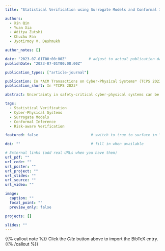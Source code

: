 ```yaml
---
title: "Statistical Verification using Surrogate Models and Conformal Inference and a Comparison with Risk-aware Verification"

authors:
  - Xin Qin
  - Yuan Xia
  - Aditya Zutshi
  - Chuchu Fan
  - Jyotirmoy V. Deshmukh

author_notes: []

date: "2023-07-01T00:00:00Z"          # adjust to actual publication date if known
publishDate: "2023-07-01T00:00:00Z"

publication_types: ["article-journal"]

publication: In *ACM Transactions on Cyber-Physical Systems* (TCPS 2023)
publication_short: In *TCPS 2023*

abstract: Uncertainty in safety-critical cyber-physical systems can be modeled using a finite number of parameters or parameterized input signals. Given a system specification in Signal Temporal Logic (STL), we would like to verify that for all (infinite) values of the model parameters/input signals, the system satisfies its specification. Unfortunately, this problem is undecidable in general. Statistical model checking (SMC) offers a solution by providing guarantees on the correctness of CPS models by statistically reasoning on model simulations. We propose a new approach for statistical verification of CPS models for user-provided distribution on the model parameters. Our technique uses model simulations to learn surrogate models, and uses conformal inference to provide probabilistic guarantees on the satisfaction of a given STL property. Additionally, we can provide prediction intervals containing the quantitative satisfaction values of the given STL property for any user-specified confidence level. We compare this prediction interval with the interval we get using risk estimation procedures. We also propose a refinement procedure based on Gaussian Process (GP)-based surrogate models for obtaining fine-grained probabilistic guarantees over sub-regions in the parameter space. This in turn enables the CPS designer to choose assured validity domains in the parameter space for safety-critical applications. Finally, we demonstrate the efficacy of our technique on several CPS models.

tags:
  - Statistical Verification
  - Cyber-Physical Systems
  - Surrogate Models
  - Conformal Inference
  - Risk-aware Verification

featured: false                        # switch to true to surface in “Featured Publications”

doi: ""                                # fill in when available

# External links (add real URLs when you have them)
url_pdf: ""
url_code: ""
url_poster: ""
url_project: ""
url_slides: ""
url_source: ""
url_video: ""

image:
  caption: ""
  focal_point: ""
  preview_only: false

projects: []

slides: ""
---
```

{{% callout note %}}
Click the _Cite_ button above to import the BibTeX entry.
{{% /callout %}}

<!-- _Add full text, supplementary materials, or rich content (figures, code) here as desired._ -->


